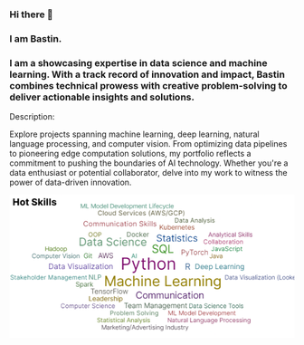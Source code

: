### Hi there 👋
### I am Bastin. 
### I am a showcasing expertise in data science and machine learning. With a track record of innovation and impact, Bastin combines technical prowess with creative problem-solving to deliver actionable insights and solutions.

Description:

Explore projects spanning machine learning, deep learning, natural language processing, and computer vision. From optimizing data pipelines to pioneering edge computation solutions, my portfolio reflects a commitment to pushing the boundaries of AI technology. Whether you're a data enthusiast or potential collaborator, delve into my work to witness the power of data-driven innovation.

![Alt Text](skills.png)

<!--
**bastinjob/bastinjob** is a ✨ _special_ ✨ repository because its `README.md` (this file) appears on your GitHub profile.

Here are some ideas to get you started:

- 🔭 I’m currently working on ...
- 🌱 I’m currently learning ...
- 👯 I’m looking to collaborate on ...
- 🤔 I’m looking for help with ...
- 💬 Ask me about ...
- 📫 How to reach me: ...
- 😄 Pronouns: ...
- ⚡ Fun fact: ...
-->
